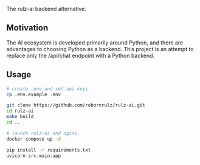The rulz-ai backend alternative.

## Motivation

The AI ecosystem is developed primarily around Python, and there are advantages to choosing Python as a backend.
This project is an attempt to replace only the /api/chat endpoint with a Python backend.

## Usage

```bash
# create .env and set api keys.
cp .env.example .env
```

```bash
git clone https://github.com/rebornrulz/rulz-ai.git
cd rulz-ai
make build
cd ..

# launch rulz-ai and nginx.
docker compose up -d
```

```bash
pip install -r requirements.txt
uvicorn src.main:app
```
